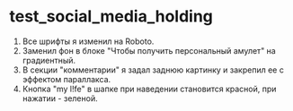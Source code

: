 # test_social_media_holding

1) Все шрифты я изменил на Roboto.
2) Заменил фон в блоке "Чтобы получить персональный амулет" на градиентный.
3) В секции "комментарии" я задал заднюю картинку и закрепил ее с эффектом параллакса.
4) Кнопка "my l!fe" в шапке при наведении становится красной, при нажатии - зеленой.
